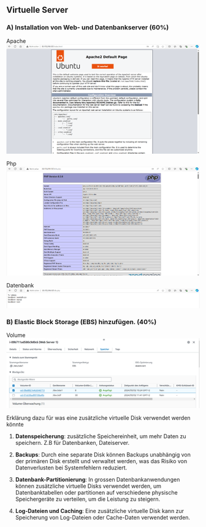 ## Virtuelle Server

### A) Installation von Web- und Datenbankserver (60%)
Apache
![Apache](image.png)

Php
![Php](image-1.png)

Datenbank
![Datenbank](image-2.png)

### B) Elastic Block Storage (EBS) hinzufügen. (40%)
Volume
![Volume](image-3.png)

Erklärung dazu für was eine zusätzliche virtuelle Disk verwendet werden könnte
1. **Datenspeicherung**: zusätzliche Speichereinheit, um mehr Daten zu speichern. Z.B für Datenbanken, Dateiserver.

2. **Backups**: Durch eine separate Disk können Backups unabhängig von der primären Disk erstellt und verwaltet werden, was das Risiko von Datenverlusten bei Systemfehlern reduziert.

3. **Datenbank-Partitionierung**: In grossen Datenbankanwendungen können zusätzliche virtuelle Disks verwendet werden, um Datenbanktabellen oder partitionen auf verschiedene physische Speichergeräte zu verteilen, um die Leistung zu steigern.

5. **Log-Dateien und Caching**: Eine zusätzliche virtuelle Disk kann zur Speicherung von Log-Dateien oder Cache-Daten verwendet werden.